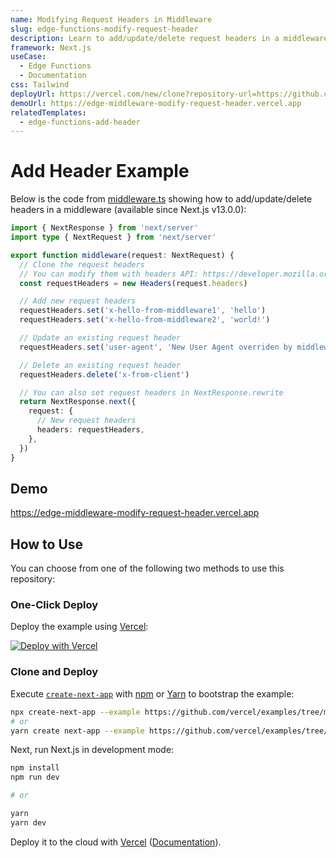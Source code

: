 ```yaml
---
name: Modifying Request Headers in Middleware
slug: edge-functions-modify-request-header
description: Learn to add/update/delete request headers in a middleware.
framework: Next.js
useCase:
  - Edge Functions
  - Documentation
css: Tailwind
deployUrl: https://vercel.com/new/clone?repository-url=https://github.com/vercel/examples/tree/main/edge-functions/modify-request-header&project-name=modify-request-header&repository-name=modify-request-header
demoUrl: https://edge-middleware-modify-request-header.vercel.app
relatedTemplates:
  - edge-functions-add-header
---
```


# Add Header Example

Below is the code from [middleware.ts](middleware.ts) showing how to add/update/delete headers in a middleware (available since Next.js v13.0.0):

```ts
import { NextResponse } from 'next/server'
import type { NextRequest } from 'next/server'

export function middleware(request: NextRequest) {
  // Clone the request headers
  // You can modify them with headers API: https://developer.mozilla.org/en-US/docs/Web/API/Headers
  const requestHeaders = new Headers(request.headers)

  // Add new request headers
  requestHeaders.set('x-hello-from-middleware1', 'hello')
  requestHeaders.set('x-hello-from-middleware2', 'world!')

  // Update an existing request header
  requestHeaders.set('user-agent', 'New User Agent overriden by middleware!')

  // Delete an existing request header
  requestHeaders.delete('x-from-client')

  // You can also set request headers in NextResponse.rewrite
  return NextResponse.next({
    request: {
      // New request headers
      headers: requestHeaders,
    },
  })
}
```

## Demo

https://edge-middleware-modify-request-header.vercel.app

## How to Use

You can choose from one of the following two methods to use this repository:

### One-Click Deploy

Deploy the example using [Vercel](https://vercel.com?utm_source=github&utm_medium=readme&utm_campaign=vercel-examples):

[![Deploy with Vercel](https://vercel.com/button)](https://vercel.com/new/clone?repository-url=https://github.com/vercel/examples/tree/main/edge-functions/modify-request-header&project-name=modify-request-header&repository-name=modify-request-header)

### Clone and Deploy

Execute [`create-next-app`](https://github.com/vercel/next.js/tree/canary/packages/create-next-app) with [npm](https://docs.npmjs.com/cli/init) or [Yarn](https://yarnpkg.com/lang/en/docs/cli/create/) to bootstrap the example:

```bash
npx create-next-app --example https://github.com/vercel/examples/tree/main/edge-functions/modify-request-header modify-request-header
# or
yarn create next-app --example https://github.com/vercel/examples/tree/main/edge-functions/modify-request-header modify-request-header
```

Next, run Next.js in development mode:

```bash
npm install
npm run dev

# or

yarn
yarn dev
```

Deploy it to the cloud with [Vercel](https://vercel.com/new?utm_source=github&utm_medium=readme&utm_campaign=edge-middleware-eap) ([Documentation](https://nextjs.org/docs/deployment)).
